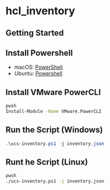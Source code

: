 # hcl_inventory


## Getting Started

## Install Powershell

- macOS: [PowerShell](https://learn.microsoft.com/en-us/powershell/scripting/install/installing-powershell-on-macos?view=powershell-7.2)
- Ubuntu: [Powershell](https://learn.microsoft.com/en-us/powershell/scripting/install/install-ubuntu?view=powershell-7.3)

## Install VMware PowerCLI

```bash
pwsh
Install-Module -Name VMware.PowerCLI
```

## Run the Script (Windows)
```powershell
.\ucs-inventory.ps1 -j inventory.json
```

## Runt he Script (Linux)
```bash
pwsh
./ucs-inventory.ps1 -j inventory.json
```
